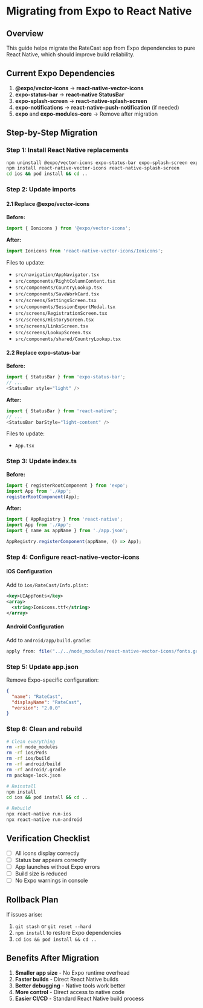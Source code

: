 # Migrating from Expo to React Native

## Overview
This guide helps migrate the RateCast app from Expo dependencies to pure React Native, which should improve build reliability.

## Current Expo Dependencies

1. **@expo/vector-icons** → **react-native-vector-icons**
2. **expo-status-bar** → **react-native StatusBar**
3. **expo-splash-screen** → **react-native-splash-screen**
4. **expo-notifications** → **react-native-push-notification** (if needed)
5. **expo** and **expo-modules-core** → Remove after migration

## Step-by-Step Migration

### Step 1: Install React Native replacements

```bash
npm uninstall @expo/vector-icons expo-status-bar expo-splash-screen expo-notifications expo expo-modules-core
npm install react-native-vector-icons react-native-splash-screen
cd ios && pod install && cd ..
```

### Step 2: Update imports

#### 2.1 Replace @expo/vector-icons

**Before:**
```typescript
import { Ionicons } from '@expo/vector-icons';
```

**After:**
```typescript
import Ionicons from 'react-native-vector-icons/Ionicons';
```

Files to update:
- `src/navigation/AppNavigator.tsx`
- `src/components/RightColumnContent.tsx`
- `src/components/CountryLookup.tsx`
- `src/components/SaveWorkCard.tsx`
- `src/screens/SettingsScreen.tsx`
- `src/components/SessionExportModal.tsx`
- `src/screens/RegistrationScreen.tsx`
- `src/screens/HistoryScreen.tsx`
- `src/screens/LinksScreen.tsx`
- `src/screens/LookupScreen.tsx`
- `src/components/shared/CountryLookup.tsx`

#### 2.2 Replace expo-status-bar

**Before:**
```typescript
import { StatusBar } from 'expo-status-bar';
// ...
<StatusBar style="light" />
```

**After:**
```typescript
import { StatusBar } from 'react-native';
// ...
<StatusBar barStyle="light-content" />
```

Files to update:
- `App.tsx`

### Step 3: Update index.ts

**Before:**
```typescript
import { registerRootComponent } from 'expo';
import App from './App';
registerRootComponent(App);
```

**After:**
```typescript
import { AppRegistry } from 'react-native';
import App from './App';
import { name as appName } from './app.json';

AppRegistry.registerComponent(appName, () => App);
```

### Step 4: Configure react-native-vector-icons

#### iOS Configuration
Add to `ios/RateCast/Info.plist`:
```xml
<key>UIAppFonts</key>
<array>
  <string>Ionicons.ttf</string>
</array>
```

#### Android Configuration
Add to `android/app/build.gradle`:
```gradle
apply from: file("../../node_modules/react-native-vector-icons/fonts.gradle")
```

### Step 5: Update app.json

Remove Expo-specific configuration:
```json
{
  "name": "RateCast",
  "displayName": "RateCast",
  "version": "2.0.0"
}
```

### Step 6: Clean and rebuild

```bash
# Clean everything
rm -rf node_modules
rm -rf ios/Pods
rm -rf ios/build
rm -rf android/build
rm -rf android/.gradle
rm package-lock.json

# Reinstall
npm install
cd ios && pod install && cd ..

# Rebuild
npx react-native run-ios
npx react-native run-android
```

## Verification Checklist

- [ ] All icons display correctly
- [ ] Status bar appears correctly
- [ ] App launches without Expo errors
- [ ] Build size is reduced
- [ ] No Expo warnings in console

## Rollback Plan

If issues arise:
1. `git stash` or `git reset --hard`
2. `npm install` to restore Expo dependencies
3. `cd ios && pod install && cd ..`

## Benefits After Migration

1. **Smaller app size** - No Expo runtime overhead
2. **Faster builds** - Direct React Native builds
3. **Better debugging** - Native tools work better
4. **More control** - Direct access to native code
5. **Easier CI/CD** - Standard React Native build process
